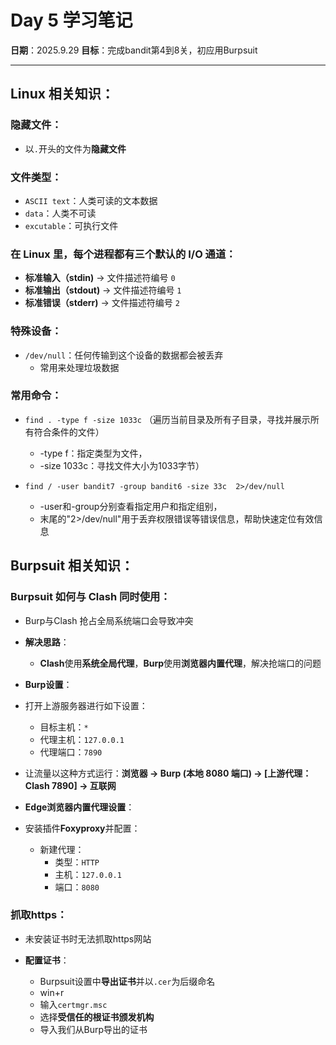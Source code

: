 # Day 5 学习笔记

**日期**：2025.9.29
**目标**：完成bandit第4到8关，初应用Burpsuit

---

## Linux 相关知识：

### 隐藏文件：
- 以`.`开头的文件为**隐藏文件**

### 文件类型：
- `ASCII text`：人类可读的文本数据
- `data`：人类不可读
- `excutable`：可执行文件

### 在 Linux 里，每个进程都有三个默认的 I/O 通道：
- **标准输入（stdin)** → 文件描述符编号 `0`
- **标准输出（stdout)** → 文件描述符编号 `1`
- **标准错误（stderr)** → 文件描述符编号 `2`

### 特殊设备：
- `/dev/null`：任何传输到这个设备的数据都会被丢弃
	- 常用来处理垃圾数据

### 常用命令：
- `find . -type f -size 1033c`	（遍历当前目录及所有子目录，寻找并展示所有符合条件的文件）
	- -type f：指定类型为文件，
	- -size 1033c：寻找文件大小为1033字节）

- `find / -user bandit7 -group bandit6 -size 33c  2>/dev/null`	
	- -user和-group分别查看指定用户和指定组别，
	- 末尾的"2>/dev/null"用于丢弃权限错误等错误信息，帮助快速定位有效信息

## Burpsuit 相关知识：

### Burpsuit 如何与 Clash 同时使用：
- Burp与Clash 抢占全局系统端口会导致冲突
- **解决思路**：
	- **Clash**使用**系统全局代理**，**Burp**使用**浏览器内置代理**，解决抢端口的问题

- **Burp设置**：
- 打开上游服务器进行如下设置：
	- 目标主机：`*`
	- 代理主机：`127.0.0.1`
	- 代理端口：`7890`
- 让流量以这种方式运行：**浏览器 → Burp (本地 8080 端口) → [上游代理：Clash 7890] → 互联网**

- **Edge浏览器内置代理设置**：
- 安装插件**Foxyproxy**并配置：
	- 新建代理：
		- 类型：`HTTP`
		- 主机：`127.0.0.1`
		- 端口：`8080`

### 抓取https：
- 未安装证书时无法抓取https网站

- **配置证书**：
	- Burpsuit设置中**导出证书**并以`.cer`为后缀命名
	- win+r
	- 输入`certmgr.msc`
	- 选择**受信任的根证书颁发机构**
	- 导入我们从Burp导出的证书
